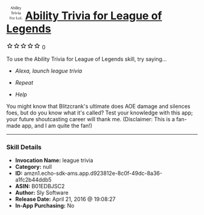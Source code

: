 # &nbsp;<img src="skill_icon" alt="Ability Trivia for League of Legends icon" width="36"> [Ability Trivia for League of Legends](http://alexa.amazon.com/#skills/amzn1.echo-sdk-ams.app.d923812e-8c0f-49dc-8a36-a1fc2b44ddb5)
![0 stars](../../images/ic_star_border_black_18dp_1x.png)![0 stars](../../images/ic_star_border_black_18dp_1x.png)![0 stars](../../images/ic_star_border_black_18dp_1x.png)![0 stars](../../images/ic_star_border_black_18dp_1x.png)![0 stars](../../images/ic_star_border_black_18dp_1x.png) 0

To use the Ability Trivia for League of Legends skill, try saying...

* *Alexa, launch league trivia*

* *Repeat*

* *Help*

You might know that Blitzcrank's ultimate does AOE damage and silences foes, but do you know what it's called? Test your knowledge with this app; your future shoutcasting career will thank me. (Disclaimer: This is a fan-made app, and I am quite the fan!)

***

### Skill Details

* **Invocation Name:** league trivia
* **Category:** null
* **ID:** amzn1.echo-sdk-ams.app.d923812e-8c0f-49dc-8a36-a1fc2b44ddb5
* **ASIN:** B01EDBJSC2
* **Author:** Sly Software
* **Release Date:** April 21, 2016 @ 19:08:27
* **In-App Purchasing:** No
